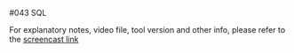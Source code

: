 #043 SQL

For explanatory notes, video file, tool version and other info, please refer to the [screencast link](http://build-podcast.com/sql/)
